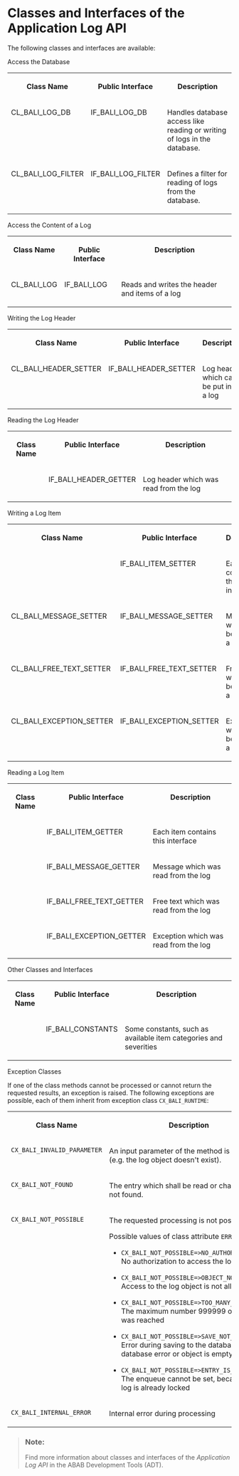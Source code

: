 <!-- loio59023fcd95ec459d8259c1e2840b816a -->

# Classes and Interfaces of the Application Log API

The following classes and interfaces are available:

<a name="loio59023fcd95ec459d8259c1e2840b816a__table_srq_yb2_wlb"/>Access the Database


<table>
<tr>
<th valign="top">

Class Name



</th>
<th valign="top">

Public Interface



</th>
<th valign="top">

Description



</th>
</tr>
<tr>
<td valign="top">

CL\_BALI\_LOG\_DB



</td>
<td valign="top">

IF\_BALI\_LOG\_DB



</td>
<td valign="top">

Handles database access like reading or writing of logs in the database.



</td>
</tr>
<tr>
<td valign="top">

CL\_BALI\_LOG\_FILTER



</td>
<td valign="top">

IF\_BALI\_LOG\_FILTER



</td>
<td valign="top">

Defines a filter for reading of logs from the database.



</td>
</tr>
</table>

<a name="loio59023fcd95ec459d8259c1e2840b816a__table_spc_pc2_wlb"/>Access the Content of a Log


<table>
<tr>
<th valign="top">

Class Name



</th>
<th valign="top">

Public Interface



</th>
<th valign="top">

Description



</th>
</tr>
<tr>
<td valign="top">

CL\_BALI\_LOG



</td>
<td valign="top">

IF\_BALI\_LOG



</td>
<td valign="top">

Reads and writes the header and items of a log



</td>
</tr>
</table>

<a name="loio59023fcd95ec459d8259c1e2840b816a__table_fdy_tc2_wlb"/>Writing the Log Header


<table>
<tr>
<th valign="top">

Class Name



</th>
<th valign="top">

Public Interface



</th>
<th valign="top">

Description



</th>
</tr>
<tr>
<td valign="top">

CL\_BALI\_HEADER\_SETTER



</td>
<td valign="top">

IF\_BALI\_HEADER\_SETTER



</td>
<td valign="top">

Log header which can be put into a log



</td>
</tr>
</table>

<a name="loio59023fcd95ec459d8259c1e2840b816a__table_enp_yc2_wlb"/>Reading the Log Header


<table>
<tr>
<th valign="top">

Class Name



</th>
<th valign="top">

Public Interface



</th>
<th valign="top">

Description



</th>
</tr>
<tr>
<td valign="top">

 



</td>
<td valign="top">

IF\_BALI\_HEADER\_GETTER



</td>
<td valign="top">

Log header which was read from the log



</td>
</tr>
</table>

<a name="loio59023fcd95ec459d8259c1e2840b816a__table_hrx_cd2_wlb"/>Writing a Log Item


<table>
<tr>
<th valign="top">

Class Name



</th>
<th valign="top">

Public Interface



</th>
<th valign="top">

Description



</th>
</tr>
<tr>
<td valign="top">



</td>
<td valign="top">

IF\_BALI\_ITEM\_SETTER



</td>
<td valign="top">

Each item contains this interface



</td>
</tr>
<tr>
<td valign="top">

CL\_BALI\_MESSAGE\_SETTER



</td>
<td valign="top">

IF\_BALI\_MESSAGE\_SETTER



</td>
<td valign="top">

Message which can be put into a log



</td>
</tr>
<tr>
<td valign="top">

CL\_BALI\_FREE\_TEXT\_SETTER



</td>
<td valign="top">

IF\_BALI\_FREE\_TEXT\_SETTER



</td>
<td valign="top">

Free text which can be put into a log



</td>
</tr>
<tr>
<td valign="top">

CL\_BALI\_EXCEPTION\_SETTER



</td>
<td valign="top">

IF\_BALI\_EXCEPTION\_SETTER



</td>
<td valign="top">

Exception which can be put into a log



</td>
</tr>
</table>

<a name="loio59023fcd95ec459d8259c1e2840b816a__table_scl_nd2_wlb"/>Reading a Log Item


<table>
<tr>
<th valign="top">

Class Name



</th>
<th valign="top">

Public Interface



</th>
<th valign="top">

Description



</th>
</tr>
<tr>
<td valign="top">



</td>
<td valign="top">

IF\_BALI\_ITEM\_GETTER



</td>
<td valign="top">

Each item contains this interface



</td>
</tr>
<tr>
<td valign="top">



</td>
<td valign="top">

IF\_BALI\_MESSAGE\_GETTER



</td>
<td valign="top">

Message which was read from the log



</td>
</tr>
<tr>
<td valign="top">



</td>
<td valign="top">

IF\_BALI\_FREE\_TEXT\_GETTER



</td>
<td valign="top">

Free text which was read from the log



</td>
</tr>
<tr>
<td valign="top">



</td>
<td valign="top">

IF\_BALI\_EXCEPTION\_GETTER



</td>
<td valign="top">

Exception which was read from the log



</td>
</tr>
</table>

<a name="loio59023fcd95ec459d8259c1e2840b816a__table_rc3_wd2_wlb"/>Other Classes and Interfaces


<table>
<tr>
<th valign="top">

Class Name



</th>
<th valign="top">

Public Interface



</th>
<th valign="top">

Description



</th>
</tr>
<tr>
<td valign="top">



</td>
<td valign="top">

IF\_BALI\_CONSTANTS



</td>
<td valign="top">

Some constants, such as available item categories and severities



</td>
</tr>
</table>

Exception Classes

If one of the class methods cannot be processed or cannot return the requested results, an exception is raised. The following exceptions are possible, each of them inherit from exception class `CX_BALI_RUNTIME`:

<a name="loio59023fcd95ec459d8259c1e2840b816a__table_nnl_1bb_xlb"/>


<table>
<tr>
<th valign="top">

Class Name



</th>
<th valign="top">

Description



</th>
</tr>
<tr>
<td valign="top">

 `CX_BALI_INVALID_PARAMETER` 



</td>
<td valign="top">

An input parameter of the method is invalid \(e.g. the log object doesn't exist\).



</td>
</tr>
<tr>
<td valign="top">

 `CX_BALI_NOT_FOUND` 



</td>
<td valign="top">

The entry which shall be read or changed was not found.



</td>
</tr>
<tr>
<td valign="top">

 `CX_BALI_NOT_POSSIBLE` 



</td>
<td valign="top">

The requested processing is not possible.

Possible values of class attribute `ERROR_CODE`:

-   `CX_BALI_NOT_POSSIBLE=>NO_AUTHORIZATION`: No authorization to access the log

-   `CX_BALI_NOT_POSSIBLE=>OBJECT_NOT_ALLOWED`: Access to the log object is not allowed

-   `CX_BALI_NOT_POSSIBLE=>TOO_MANY_ITEMS`: The maximum number 999999 of items was reached

-   `CX_BALI_NOT_POSSIBLE=>SAVE_NOT_ALLOWED`: Error during saving to the database \(e.g. database error or object is empty\)

-   `CX_BALI_NOT_POSSIBLE=>ENTRY_IS_LOCKED`: The enqueue cannot be set, because the log is already locked




</td>
</tr>
<tr>
<td valign="top">

 `CX_BALI_INTERNAL_ERROR` 



</td>
<td valign="top">

Internal error during processing



</td>
</tr>
</table>

> ### Note:  
> Find more information about classes and interfaces of the *Application Log API* in the ABAB Development Tools \(ADT\).

